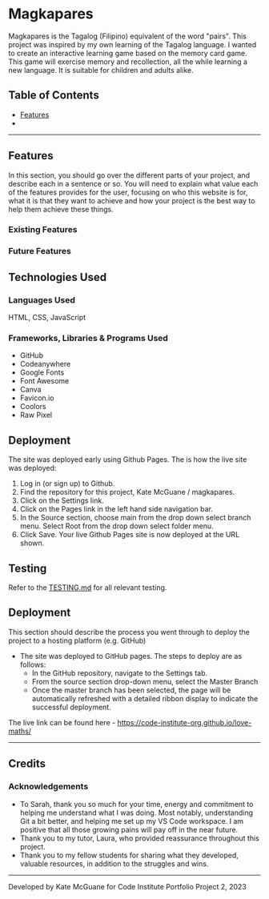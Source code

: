 # Magkapares


Magkapares is the Tagalog (Filipino) equivalent of the word "pairs". This project was inspired by my own learning of the Tagalog language. I wanted to create an interactive learning game based on the memory card game. 
This game will exercise memory and recollection, all the while learning a new language. It is suitable for children and adults alike. 

## Table of Contents

* [Features](Features)
* 

---

## Features 

In this section, you should go over the different parts of your project, and describe each in a sentence or so. You will need to explain what value each of the features provides for the user, focusing on who this website is for, what it is that they want to achieve and how your project is the best way to help them achieve these things.

### Existing Features



### Future Features

## Technologies Used

### Languages Used

HTML, CSS, JavaScript

### Frameworks, Libraries & Programs Used

- GitHub
- Codeanywhere
- Google Fonts
- Font Awesome
- Canva
- Favicon.io
- Coolors
- Raw Pixel

## Deployment

The site was deployed early using Github Pages. The is how the live site was deployed:

1. Log in (or sign up) to Github.
2. Find the repository for this project, Kate McGuane / magkapares.
3. Click on the Settings link.
4. Click on the Pages link in the left hand side navigation bar.
5. In the Source section, choose main from the drop down select branch menu. Select Root from the drop down select folder menu.
6. Click Save. Your live Github Pages site is now deployed at the URL shown.


## Testing 

Refer to the [TESTING.md](TESTING.md) for all relevant testing.


## Deployment

This section should describe the process you went through to deploy the project to a hosting platform (e.g. GitHub) 

- The site was deployed to GitHub pages. The steps to deploy are as follows: 
  - In the GitHub repository, navigate to the Settings tab. 
  - From the source section drop-down menu, select the Master Branch
  - Once the master branch has been selected, the page will be automatically refreshed with a detailed ribbon display to indicate the successful deployment. 

The live link can be found here - https://code-institute-org.github.io/love-maths/

---

## Credits 



### Acknowledgements
- To Sarah, thank you so much for your time, energy and commitment to helping me understand what I was doing. Most notably, understanding Git a bit better, and helping me set up my VS Code workspace. I am positive that all those growing pains will pay off in the near future.
- Thank you to my tutor, Laura, who provided reassurance throughout this project.
- Thank you to my fellow students for sharing what they developed, valuable resources, in addition to the struggles and wins.
---
Developed by Kate McGuane for Code Institute Portfolio Project 2, 2023